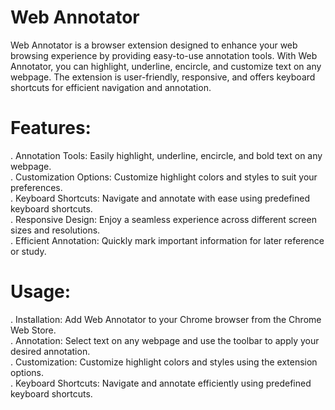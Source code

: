 # Web Annotator
Web Annotator is a browser extension designed to enhance your web browsing experience by providing easy-to-use annotation tools.
With Web Annotator, you can highlight, underline, encircle, and customize text on any webpage. The extension is user-friendly, responsive, and offers keyboard shortcuts for efficient navigation and annotation.

# Features:

. Annotation Tools: Easily highlight, underline, encircle, and bold text on any webpage. <br/>
. Customization Options: Customize highlight colors and styles to suit your preferences.  <br/>
. Keyboard Shortcuts: Navigate and annotate with ease using predefined keyboard shortcuts.  <br/>
. Responsive Design: Enjoy a seamless experience across different screen sizes and resolutions.  <br/>
. Efficient Annotation: Quickly mark important information for later reference or study.  <br/>

# Usage:

. Installation: Add Web Annotator to your Chrome browser from the Chrome Web Store.  <br/>
. Annotation: Select text on any webpage and use the toolbar to apply your desired annotation.  <br/>
. Customization: Customize highlight colors and styles using the extension options.  <br/>
. Keyboard Shortcuts: Navigate and annotate efficiently using predefined keyboard shortcuts. <br/>
